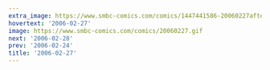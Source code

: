 ```yaml
---
extra_image: https://www.smbc-comics.com/comics/1447441586-20060227after.png
hovertext: '2006-02-27'
image: https://www.smbc-comics.com/comics/20060227.gif
next: '2006-02-28'
prev: '2006-02-24'
title: '2006-02-27'
---
```

